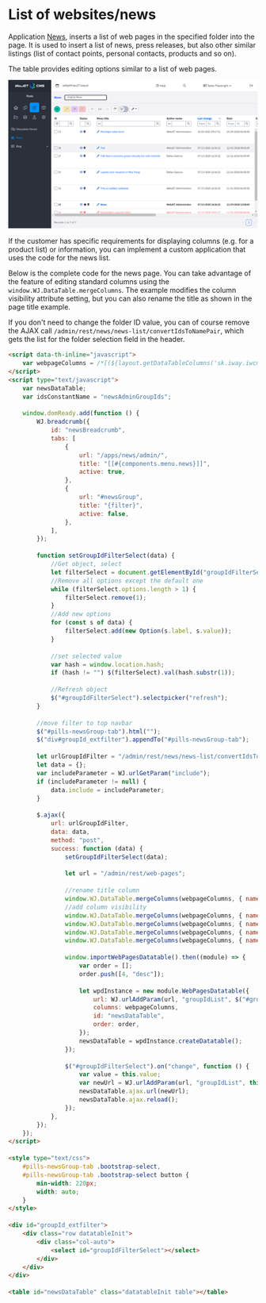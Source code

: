 # List of websites/news

Application [News](../../redactor/apps/news/README.md), inserts a list of web pages in the specified folder into the page. It is used to insert a list of news, press releases, but also other similar listings (list of contact points, personal contacts, products and so on).

The table provides editing options similar to a list of web pages.

![](../../redactor/apps/news/admin-dt.png)

If the customer has specific requirements for displaying columns (e.g. for a product list) or information, you can implement a custom application that uses the code for the news list.

Below is the complete code for the news page. You can take advantage of the feature of editing standard columns using the `window.WJ.DataTable.mergeColumns`. The example modifies the column visibility attribute setting, but you can also rename the title as shown in the page title example.

If you don't need to change the folder ID value, you can of course remove the AJAX call `/admin/rest/news/news-list/convertIdsToNamePair`, which gets the list for the folder selection field in the header.

```html
<script data-th-inline="javascript">
	var webpageColumns = /*[(${layout.getDataTableColumns('sk.iway.iwcm.doc.DocDetails')})]*/ "";
</script>
<script type="text/javascript">
	var newsDataTable;
	var idsConstantName = "newsAdminGroupIds";

	window.domReady.add(function () {
		WJ.breadcrumb({
			id: "newsBreadcrumb",
			tabs: [
				{
					url: "/apps/news/admin/",
					title: "[[#{components.menu.news}]]",
					active: true,
				},
				{
					url: "#newsGroup",
					title: "{filter}",
					active: false,
				},
			],
		});

		function setGroupIdFilterSelect(data) {
			//Get object, select
			let filterSelect = document.getElementById("groupIdFilterSelect");
			//Remove all options except the default one
			while (filterSelect.options.length > 1) {
				filterSelect.remove(1);
			}
			//Add new options
			for (const s of data) {
				filterSelect.add(new Option(s.label, s.value));
			}

			//set selected value
			var hash = window.location.hash;
			if (hash != "") $(filterSelect).val(hash.substr(1));

			//Refresh object
			$("#groupIdFilterSelect").selectpicker("refresh");
		}

		//move filter to top navbar
		$("#pills-newsGroup-tab").html("");
		$("div#groupId_extfilter").appendTo("#pills-newsGroup-tab");

		let urlGroupIdFilter = "/admin/rest/news/news-list/convertIdsToNamePair?ids=constant:" + idsConstantName;
		let data = {};
		var includeParameter = WJ.urlGetParam("include");
		if (includeParameter != null) {
			data.include = includeParameter;
		}

		$.ajax({
			url: urlGroupIdFilter,
			data: data,
			method: "post",
			success: function (data) {
				setGroupIdFilterSelect(data);

				let url = "/admin/rest/web-pages";

				//rename title column
				window.WJ.DataTable.mergeColumns(webpageColumns, { name: "title", title: WJ.translate("apps.news.newsTitle.js") });
				//add column visibility
				window.WJ.DataTable.mergeColumns(webpageColumns, { name: "publishStartDate", visible: true });
				window.WJ.DataTable.mergeColumns(webpageColumns, { name: "publishEndDate", visible: true });
				window.WJ.DataTable.mergeColumns(webpageColumns, { name: "htmlData", visible: true });
				window.WJ.DataTable.mergeColumns(webpageColumns, { name: "perexImage", visible: true });

				window.importWebPagesDatatable().then((module) => {
					var order = [];
					order.push([4, "desc"]);

					let wpdInstance = new module.WebPagesDatatable({
						url: WJ.urlAddParam(url, "groupIdList", $("#groupIdFilterSelect").val()),
						columns: webpageColumns,
						id: "newsDataTable",
						order: order,
					});
					newsDataTable = wpdInstance.createDatatable();
				});

				$("#groupIdFilterSelect").on("change", function () {
					var value = this.value;
					var newUrl = WJ.urlAddParam(url, "groupIdList", this.value);
					newsDataTable.ajax.url(newUrl);
					newsDataTable.ajax.reload();
				});
			},
		});
	});
</script>

<style type="text/css">
	#pills-newsGroup-tab .bootstrap-select,
	#pills-newsGroup-tab .bootstrap-select button {
		min-width: 220px;
		width: auto;
	}
</style>

<div id="groupId_extfilter">
	<div class="row datatableInit">
		<div class="col-auto">
			<select id="groupIdFilterSelect"></select>
		</div>
	</div>
</div>

<table id="newsDataTable" class="datatableInit table"></table>
```
